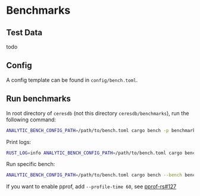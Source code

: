 # Benchmarks

## Test Data
todo

## Config
A config template can be found in `config/bench.toml`.

## Run benchmarks
In root directory of `ceresdb` (not this directory `ceresdb/benchmarks`), run the following command:
```bash
ANALYTIC_BENCH_CONFIG_PATH=/path/to/bench.toml cargo bench -p benchmarks
```

Print logs:
```bash
RUST_LOG=info ANALYTIC_BENCH_CONFIG_PATH=/path/to/bench.toml cargo bench -p benchmarks
```

Run specific bench:
```bash
ANALYTIC_BENCH_CONFIG_PATH=/path/to/bench.toml cargo bench --bench bench -p benchmarks -- read_parquet
```

If you want to enable pprof, add `--profile-time 60`, see [pprof-rs#127](https://github.com/tikv/pprof-rs/issues/127)
